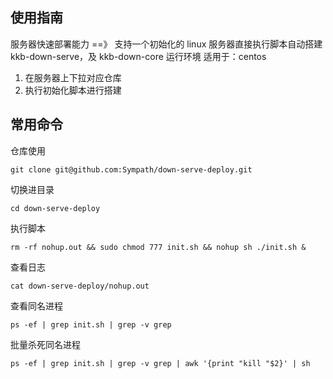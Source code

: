 ## 使用指南

服务器快速部署能力 ==》 支持一个初始化的 linux 服务器直接执行脚本自动搭建 kkb-down-serve，及 kkb-down-core 运行环境
适用于：centos

1. 在服务器上下拉对应仓库
2. 执行初始化脚本进行搭建

## 常用命令

仓库使用

```
git clone git@github.com:Sympath/down-serve-deploy.git
```

切换进目录

```
cd down-serve-deploy
```

执行脚本

```
rm -rf nohup.out && sudo chmod 777 init.sh && nohup sh ./init.sh &
```

查看日志

```
cat down-serve-deploy/nohup.out
```

查看同名进程

```
ps -ef | grep init.sh | grep -v grep
```

批量杀死同名进程

```
ps -ef | grep init.sh | grep -v grep | awk '{print "kill "$2}' | sh
```
